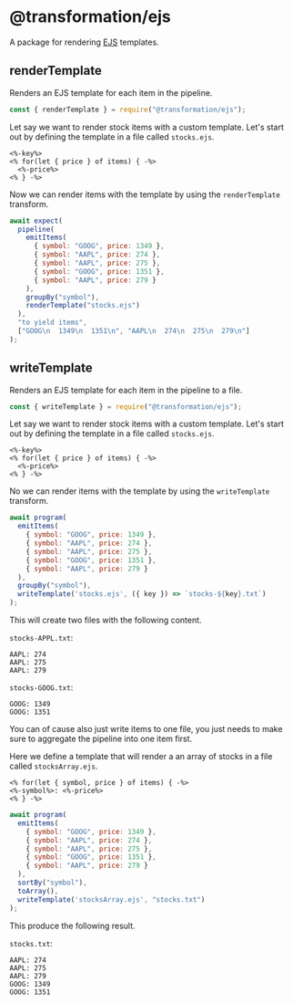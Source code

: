 # @transformation/ejs

A package for rendering [EJS](https://ejs.co/) templates.

## renderTemplate

Renders an EJS template for each item in the pipeline.

```js
const { renderTemplate } = require("@transformation/ejs");
```

Let say we want to render stock items with a custom template. Let's start out by defining the template in a file called `stocks.ejs`.

```ejs
<%-key%>
<% for(let { price } of items) { -%>
  <%-price%>
<% } -%>
```

Now we can render items with the template by using the `renderTemplate` transform.

```js
await expect(
  pipeline(
    emitItems(
      { symbol: "GOOG", price: 1349 },
      { symbol: "AAPL", price: 274 },
      { symbol: "AAPL", price: 275 },
      { symbol: "GOOG", price: 1351 },
      { symbol: "AAPL", price: 279 }
    ),
    groupBy("symbol"),
    renderTemplate("stocks.ejs")
  ),
  "to yield items",
  ["GOOG\n  1349\n  1351\n", "AAPL\n  274\n  275\n  279\n"]
);
```

## writeTemplate

Renders an EJS template for each item in the pipeline to a file.

```js
const { writeTemplate } = require("@transformation/ejs");
```

Let say we want to render stock items with a custom template. Let's start out by defining the template in a file called `stocks.ejs`.

```ejs
<%-key%>
<% for(let { price } of items) { -%>
  <%-price%>
<% } -%>
```

No we can render items with the template by using the `writeTemplate` transform.

```js
await program(
  emitItems(
    { symbol: "GOOG", price: 1349 },
    { symbol: "AAPL", price: 274 },
    { symbol: "AAPL", price: 275 },
    { symbol: "GOOG", price: 1351 },
    { symbol: "AAPL", price: 279 }
  ),
  groupBy("symbol"),
  writeTemplate('stocks.ejs', ({ key }) => `stocks-${key}.txt`)
);
```

This will create two files with the following content.

`stocks-APPL.txt`:

```
AAPL: 274
AAPL: 275
AAPL: 279
```

`stocks-GOOG.txt`:

```
GOOG: 1349
GOOG: 1351
```

You can of cause also just write items to one file, you just needs to make sure to aggregate the pipeline into one item first.

Here we define a template that will render a an array of stocks in a file called `stocksArray.ejs`.

```ejs
<% for(let { symbol, price } of items) { -%>
<%-symbol%>: <%-price%>
<% } -%>
```

```js
await program(
  emitItems(
    { symbol: "GOOG", price: 1349 },
    { symbol: "AAPL", price: 274 },
    { symbol: "AAPL", price: 275 },
    { symbol: "GOOG", price: 1351 },
    { symbol: "AAPL", price: 279 }
  ),
  sortBy("symbol"),
  toArray(),
  writeTemplate('stocksArray.ejs', "stocks.txt")
);
```

This produce the following result.

`stocks.txt`:

```
AAPL: 274
AAPL: 275
AAPL: 279
GOOG: 1349
GOOG: 1351
```
